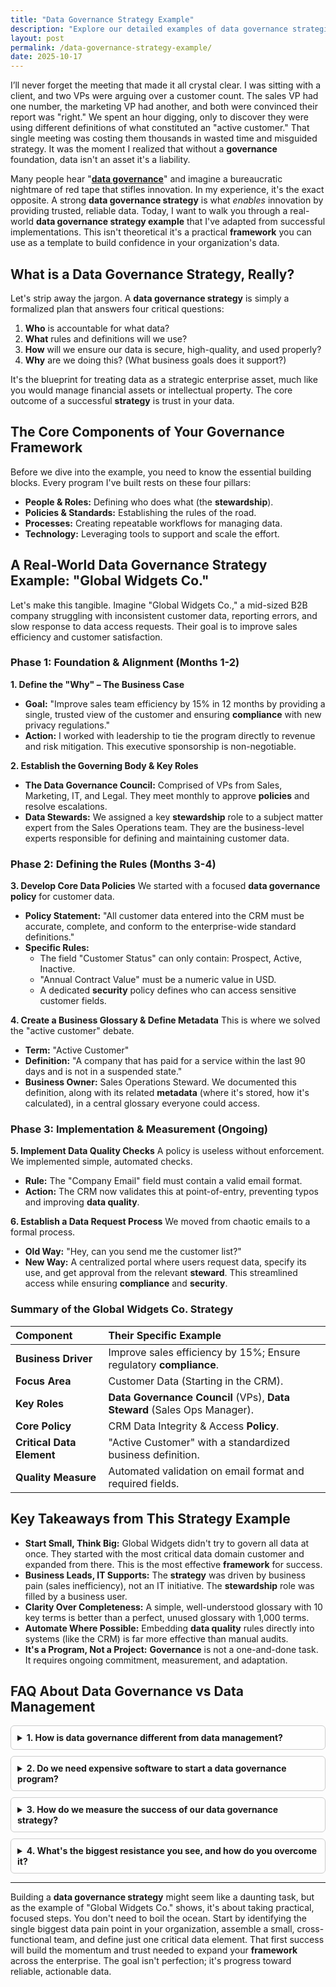 ```yaml
---
title: "Data Governance Strategy Example"
description: "Explore our detailed examples of data governance strategies to streamline your data management processes and ensure compliance across your organization."
layout: post
permalink: /data-governance-strategy-example/
date: 2025-10-17
---
```


I’ll never forget the meeting that made it all crystal clear. I was sitting with a client, and two VPs were arguing over a customer count. The sales VP had one number, the marketing VP had another, and both were convinced their report was "right." We spent an hour digging, only to discover they were using different definitions of what constituted an "active customer." That single meeting was costing them thousands in wasted time and misguided strategy. It was the moment I realized that without a **governance** foundation, data isn't an asset it's a liability.

Many people hear "[**data governance**](https://bytehuman.blog)" and imagine a bureaucratic nightmare of red tape that stifles innovation. In my experience, it's the exact opposite. A strong **data governance strategy** is what *enables* innovation by providing trusted, reliable data. Today, I want to walk you through a real-world **data governance strategy example** that I've adapted from successful implementations. This isn't theoretical it's a practical **framework** you can use as a template to build confidence in your organization's data.

## What is a Data Governance Strategy, Really?

Let's strip away the jargon. A **data governance strategy** is simply a formalized plan that answers four critical questions:

1.  **Who** is accountable for what data?
2.  **What** rules and definitions will we use?
3.  **How** will we ensure our data is secure, high-quality, and used properly?
4.  **Why** are we doing this? (What business goals does it support?)

It's the blueprint for treating data as a strategic enterprise asset, much like you would manage financial assets or intellectual property. The core outcome of a successful **strategy** is trust in your data.

## The Core Components of Your Governance Framework

Before we dive into the example, you need to know the essential building blocks. Every program I've built rests on these four pillars:

*   **People & Roles:** Defining who does what (the **stewardship**).
*   **Policies & Standards:** Establishing the rules of the road.
*   **Processes:** Creating repeatable workflows for managing data.
*   **Technology:** Leveraging tools to support and scale the effort.

## A Real-World Data Governance Strategy Example: "Global Widgets Co."

Let's make this tangible. Imagine "Global Widgets Co.," a mid-sized B2B company struggling with inconsistent customer data, reporting errors, and slow response to data access requests. Their goal is to improve sales efficiency and customer satisfaction.

### Phase 1: Foundation & Alignment (Months 1-2)

**1. Define the "Why" – The Business Case**
*   **Goal:** "Improve sales team efficiency by 15% in 12 months by providing a single, trusted view of the customer and ensuring **compliance** with new privacy regulations."
*   **Action:** I worked with leadership to tie the program directly to revenue and risk mitigation. This executive sponsorship is non-negotiable.

**2. Establish the Governing Body & Key Roles**
*   **The Data Governance Council:** Comprised of VPs from Sales, Marketing, IT, and Legal. They meet monthly to approve **policies** and resolve escalations.
*   **Data Stewards:** We assigned a key **stewardship** role to a subject matter expert from the Sales Operations team. They are the business-level experts responsible for defining and maintaining customer data.

### Phase 2: Defining the Rules (Months 3-4)

**3. Develop Core Data Policies**
We started with a focused **data governance policy** for customer data.
*   **Policy Statement:** "All customer data entered into the CRM must be accurate, complete, and conform to the enterprise-wide standard definitions."
*   **Specific Rules:**
    *   The field "Customer Status" can only contain: Prospect, Active, Inactive.
    *   "Annual Contract Value" must be a numeric value in USD.
    *   A dedicated **security** policy defines who can access sensitive customer fields.

**4. Create a Business Glossary & Define Metadata**
This is where we solved the "active customer" debate.
*   **Term:** "Active Customer"
*   **Definition:** "A company that has paid for a service within the last 90 days and is not in a suspended state."
*   **Business Owner:** Sales Operations Steward.
We documented this definition, along with its related **metadata** (where it's stored, how it's calculated), in a central glossary everyone could access.

### Phase 3: Implementation & Measurement (Ongoing)

**5. Implement Data Quality Checks**
A policy is useless without enforcement. We implemented simple, automated checks.
*   **Rule:** The "Company Email" field must contain a valid email format.
*   **Action:** The CRM now validates this at point-of-entry, preventing typos and improving **data quality**.

**6. Establish a Data Request Process**
We moved from chaotic emails to a formal process.
*   **Old Way:** "Hey, can you send me the customer list?"
*   **New Way:** A centralized portal where users request data, specify its use, and get approval from the relevant **steward**. This streamlined access while ensuring **compliance** and **security**.

### Summary of the Global Widgets Co. Strategy

| Component | Their Specific Example |
| :--- | :--- |
| **Business Driver** | Improve sales efficiency by 15%; Ensure regulatory **compliance**. |
| **Focus Area** | Customer Data (Starting in the CRM). |
| **Key Roles** | **Data Governance Council** (VPs), **Data Steward** (Sales Ops Manager). |
| **Core Policy** | CRM Data Integrity & Access **Policy**. |
| **Critical Data Element** | "Active Customer" with a standardized business definition. |
| **Quality Measure** | Automated validation on email format and required fields. |

## Key Takeaways from This Strategy Example

*   **Start Small, Think Big:** Global Widgets didn't try to govern all data at once. They started with the most critical data domain customer and expanded from there. This is the most effective **framework** for success.
*   **Business Leads, IT Supports:** The **strategy** was driven by business pain (sales inefficiency), not an IT initiative. The **stewardship** role was filled by a business user.
*   **Clarity Over Completeness:** A simple, well-understood glossary with 10 key terms is better than a perfect, unused glossary with 1,000 terms.
*   **Automate Where Possible:** Embedding **data quality** rules directly into systems (like the CRM) is far more effective than manual audits.
*   **It's a Program, Not a Project:** **Governance** is not a one-and-done task. It requires ongoing commitment, measurement, and adaptation.

<section itemtype="https://schema.org/FAQPage" itemscope>
  <h2>FAQ About Data Governance vs Data Management</h2>
  <style>
    details {
      border: 1px solid #ccc;
      border-radius: 6px;
      padding: 10px;
      margin-bottom: 10px;
      background: #fefefe;
    }
    summary {
      font-weight: bold;
      cursor: pointer;
    }
  </style>

  <details itemprop="mainEntity" itemscope itemtype="https://schema.org/Question">
    <summary itemprop="name">1. How is data governance different from data management?</summary>
    <div itemprop="acceptedAnswer" itemscope itemtype="https://schema.org/Answer">
      <div itemprop="text">
        <p>Think of data governance as the steering wheel—it sets the direction, policies, and rules of the road. Data management is the engine, brakes, and transmission—it’s the technical execution of those rules. You need both to drive safely and effectively.</p>
      </div>
    </div>
  </details>

  <details itemprop="mainEntity" itemscope itemtype="https://schema.org/Question">
    <summary itemprop="name">2. Do we need expensive software to start a data governance program?</summary>
    <div itemprop="acceptedAnswer" itemscope itemtype="https://schema.org/Answer">
      <div itemprop="text">
        <p>Absolutely not. You can begin with spreadsheets for your glossary, a shared drive for policies, and a simple ticketing system for data requests. The tool should support your mature framework—not define your initial strategy.</p>
      </div>
    </div>
  </details>

  <details itemprop="mainEntity" itemscope itemtype="https://schema.org/Question">
    <summary itemprop="name">3. How do we measure the success of our data governance strategy?</summary>
    <div itemprop="acceptedAnswer" itemscope itemtype="https://schema.org/Answer">
      <div itemprop="text">
        <p>Measure success by tying metrics to your original goals. For example, track reductions in duplicate records, time saved by sales reps, and speed of fulfilling data access requests. A key metric is always the improvement in core data quality scores.</p>
      </div>
    </div>
  </details>

  <details itemprop="mainEntity" itemscope itemtype="https://schema.org/Question">
    <summary itemprop="name">4. What's the biggest resistance you see, and how do you overcome it?</summary>
    <div itemprop="acceptedAnswer" itemscope itemtype="https://schema.org/Answer">
      <div itemprop="text">
        <p>The most common pushback is, “This will slow us down.” The best way to overcome it is to show how governance saves time by reducing rework and confusion. As one CEO said, “A little governance now prevents a lot of firefighting later.” Frame it as an enabler, not an obstacle.</p>
      </div>
    </div>
  </details>
</section>

***

Building a **data governance strategy** might seem like a daunting task, but as the example of "Global Widgets Co." shows, it's about taking practical, focused steps. You don't need to boil the ocean. Start by identifying the single biggest data pain point in your organization, assemble a small, cross-functional team, and define just one critical data element. That first success will build the momentum and trust needed to expand your **framework** across the enterprise. The goal isn't perfection; it's progress toward reliable, actionable data.